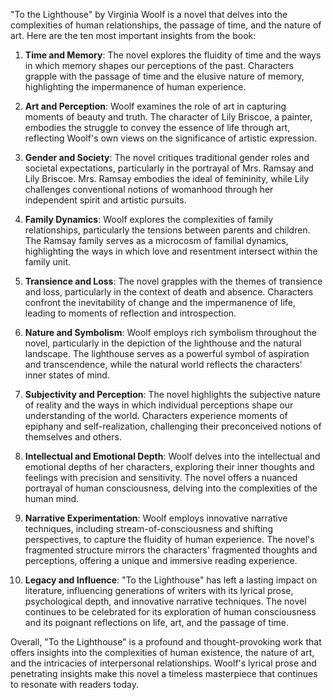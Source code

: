 "To the Lighthouse" by Virginia Woolf is a novel that delves into the complexities of human relationships, the passage of time, and the nature of art. Here are the ten most important insights from the book:

1. **Time and Memory**: The novel explores the fluidity of time and the ways in which memory shapes our perceptions of the past. Characters grapple with the passage of time and the elusive nature of memory, highlighting the impermanence of human experience.

2. **Art and Perception**: Woolf examines the role of art in capturing moments of beauty and truth. The character of Lily Briscoe, a painter, embodies the struggle to convey the essence of life through art, reflecting Woolf's own views on the significance of artistic expression.

3. **Gender and Society**: The novel critiques traditional gender roles and societal expectations, particularly in the portrayal of Mrs. Ramsay and Lily Briscoe. Mrs. Ramsay embodies the ideal of femininity, while Lily challenges conventional notions of womanhood through her independent spirit and artistic pursuits.

4. **Family Dynamics**: Woolf explores the complexities of family relationships, particularly the tensions between parents and children. The Ramsay family serves as a microcosm of familial dynamics, highlighting the ways in which love and resentment intersect within the family unit.

5. **Transience and Loss**: The novel grapples with the themes of transience and loss, particularly in the context of death and absence. Characters confront the inevitability of change and the impermanence of life, leading to moments of reflection and introspection.

6. **Nature and Symbolism**: Woolf employs rich symbolism throughout the novel, particularly in the depiction of the lighthouse and the natural landscape. The lighthouse serves as a powerful symbol of aspiration and transcendence, while the natural world reflects the characters' inner states of mind.

7. **Subjectivity and Perception**: The novel highlights the subjective nature of reality and the ways in which individual perceptions shape our understanding of the world. Characters experience moments of epiphany and self-realization, challenging their preconceived notions of themselves and others.

8. **Intellectual and Emotional Depth**: Woolf delves into the intellectual and emotional depths of her characters, exploring their inner thoughts and feelings with precision and sensitivity. The novel offers a nuanced portrayal of human consciousness, delving into the complexities of the human mind.

9. **Narrative Experimentation**: Woolf employs innovative narrative techniques, including stream-of-consciousness and shifting perspectives, to capture the fluidity of human experience. The novel's fragmented structure mirrors the characters' fragmented thoughts and perceptions, offering a unique and immersive reading experience.

10. **Legacy and Influence**: "To the Lighthouse" has left a lasting impact on literature, influencing generations of writers with its lyrical prose, psychological depth, and innovative narrative techniques. The novel continues to be celebrated for its exploration of human consciousness and its poignant reflections on life, art, and the passage of time.

Overall, "To the Lighthouse" is a profound and thought-provoking work that offers insights into the complexities of human existence, the nature of art, and the intricacies of interpersonal relationships. Woolf's lyrical prose and penetrating insights make this novel a timeless masterpiece that continues to resonate with readers today.